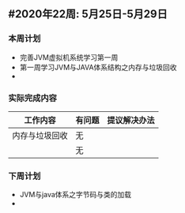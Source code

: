 ## #2020年22周: 5月25日-5月29日

### 本周计划

* 完善JVM虚拟机系统学习第一周
* 第一周学习JVM与JAVA体系结构之内存与垃圾回收
* 

### 实际完成内容

| 工作内容 | 有问题 | 提议解决办法 |
| ------ | ------ | ------ |
| 内存与垃圾回收| 无 | |
|  | 无 |
### 下周计划

* JVM与java体系之字节码与类的加载 
* 